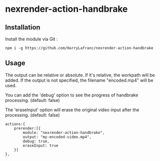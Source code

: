 # nexrender-action-handbrake

## Installation

Install the module via Git :

```
npm i -g https://github.com/HarryLafranc/nexrender-action-handbrake
```

## Usage

The output can be relative or absolute. If it's relative, the workpath will be added.
If the output is not specified, the filename "encoded.mp4" will be used.

You can add the 'debug' option to see the progress of handbrake processing. (default: false)

The 'eraseInput' option will erase the original video input after the processing. (default: false)

```
actions:{
    prerender:[{
        module: "nexrender-action-handbrake",
        output: "my-encoded-video.mp4",
        debug: true,
        eraseInput: true
    }]
},
```
